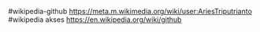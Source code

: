 #wikipedia-github
https://meta.m.wikimedia.org/wiki/user:AriesTriputrianto
#wikipedia akses
https://en.wikipedia.org/wiki/github

